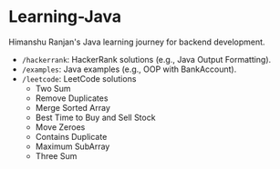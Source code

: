 # Learning-Java
Himanshu Ranjan's Java learning journey for backend development.
- `/hackerrank`: HackerRank solutions (e.g., Java Output Formatting).
- `/examples`: Java examples (e.g., OOP with BankAccount).
- `/leetcode`: LeetCode solutions 
	- Two Sum
	- Remove Duplicates
	- Merge Sorted Array
	- Best Time to Buy and Sell Stock
	- Move Zeroes
	- Contains Duplicate
	- Maximum SubArray
	- Three Sum